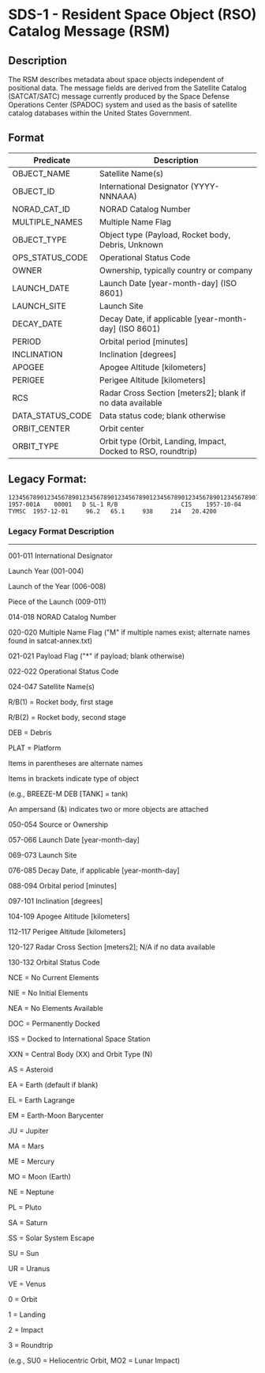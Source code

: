 # SDS-1 - Resident Space Object (RSO) Catalog Message (RSM)


## Description

The RSM describes metadata about space objects independent of positional data. The message fields are derived from the Satellite Catalog (SATCAT/SATC) message currently produced by the Space Defense Operations Center (SPADOC) system and used as the basis of satellite catalog databases within the United States Government.

## Format

|Predicate |Description |
---|---|
OBJECT_NAME|Satellite Name(s)|
OBJECT_ID|International Designator (YYYY-NNNAAA)|
NORAD_CAT_ID|NORAD Catalog Number|
MULTIPLE_NAMES|Multiple Name Flag|
OBJECT_TYPE|Object type (Payload, Rocket body, Debris, Unknown|
OPS_STATUS_CODE|Operational Status Code|
OWNER|Ownership, typically country or company|
LAUNCH_DATE|Launch Date [year-month-day] (ISO 8601)|
LAUNCH_SITE|Launch Site|
DECAY_DATE|Decay Date, if applicable [year-month-day] (ISO 8601)|
PERIOD|Orbital period [minutes]|
INCLINATION|Inclination [degrees]|
APOGEE|Apogee Altitude [kilometers]|
PERIGEE|Perigee Altitude [kilometers]|
RCS|Radar Cross Section [meters2]; blank if no data available|
DATA_STATUS_CODE|Data status code; blank otherwise|
ORBIT_CENTER|Orbit center|
ORBIT_TYPE|	Orbit type (Orbit, Landing, Impact, Docked to RSO, roundtrip)

## Legacy Format:


    1234567890123456789012345678901234567890123456789012345678901234567890123456789012345678901234567890123456789012345678901234567
    1957-001A    00001   D SL-1 R/B                  CIS    1957-10-04  TYMSC  1957-12-01     96.2   65.1     938     214   20.4200

### Legacy Format Description
----

001-011	International Designator

Launch Year (001-004)

Launch of the Year (006-008)

Piece of the Launch (009-011)

014-018	NORAD Catalog Number

020-020	Multiple Name Flag ("M" if multiple names exist; alternate 
names found in satcat-annex.txt)

021-021	Payload Flag ("*" if payload; blank otherwise)

022-022	Operational Status Code

024-047	Satellite Name(s)

R/B(1) = Rocket body, first stage

R/B(2) = Rocket body, second stage

DEB = Debris

PLAT = Platform

Items in parentheses are alternate names

Items in brackets indicate type of object

(e.g., BREEZE-M DEB [TANK] = tank)

An ampersand (&) indicates two or more objects are attached

050-054	Source or Ownership

057-066	Launch Date [year-month-day]

069-073	Launch Site

076-085	Decay Date, if applicable [year-month-day]

088-094	Orbital period [minutes]

097-101	Inclination [degrees]

104-109	Apogee Altitude [kilometers]

112-117	Perigee Altitude [kilometers]

120-127	Radar Cross Section [meters2]; N/A if no data available

130-132	Orbital Status Code

NCE = No Current Elements

NIE = No Initial Elements

NEA = No Elements Available

DOC = Permanently Docked

ISS = Docked to International Space Station

XXN = Central Body (XX) and Orbit Type (N)

AS = Asteroid

EA = Earth (default if blank)

EL = Earth Lagrange

EM = Earth-Moon Barycenter

JU = Jupiter

MA = Mars

ME = Mercury

MO = Moon (Earth)

NE = Neptune

PL = Pluto

SA = Saturn

SS = Solar System Escape

SU = Sun

UR = Uranus

VE = Venus

0 = Orbit

1 = Landing

2 = Impact

3 = Roundtrip

(e.g., SU0 = Heliocentric Orbit, MO2 = Lunar Impact)
